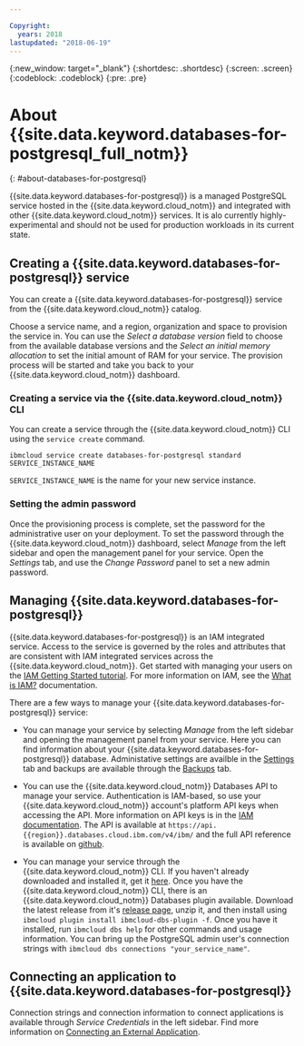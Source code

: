 ```yaml
---

Copyright:
  years: 2018
lastupdated: "2018-06-19"
---
```


{:new_window: target="_blank"}
{:shortdesc: .shortdesc}
{:screen: .screen}
{:codeblock: .codeblock}
{:pre: .pre}

# About {{site.data.keyword.databases-for-postgresql_full_notm}}
{: #about-databases-for-postgresql}

{{site.data.keyword.databases-for-postgresql}} is a managed PostgreSQL service hosted in the {{site.data.keyword.cloud_notm}} and integrated with other {{site.data.keyword.cloud_notm}} services. It is alo currently highly-experimental and should not be used for production workloads in its current state.

## Creating a {{site.data.keyword.databases-for-postgresql}} service

You can create a {{site.data.keyword.databases-for-postgresql}} service from the {{site.data.keyword.cloud_notm}} catalog.

Choose a service name, and a region, organization and space to provision the service in. You can use the _Select a database version_ field to choose from the available database versions and the _Select an initial memory allocation_ to set the initial amount of RAM for your service. The provision process will be started and take you back to your {{site.data.keyword.cloud_notm}} dashboard.
 
### Creating a service via the {{site.data.keyword.cloud_notm}} CLI

You can create a service through the {{site.data.keyword.cloud_notm}} CLI using the `service create` command.
```
ibmcloud service create databases-for-postgresql standard SERVICE_INSTANCE_NAME
```
`SERVICE_INSTANCE_NAME` is the name for your new service instance.

### Setting the admin password

Once the provisioning process is complete, set the password for the administrative user on your deployment. To set the password through the {{site.data.keyword.cloud_notm}} dashboard, select _Manage_ from the left sidebar and open the management panel for your service. Open the _Settings_ tab, and use the _Change Password_ panel to set a new admin password.

## Managing {{site.data.keyword.databases-for-postgresql}}

{{site.data.keyword.databases-for-postgresql}} is an IAM integrated service. Access to the service is governed by the roles and attributes that are consistent with IAM integrated services across the {{site.data.keyword.cloud_notm}}. Get started with managing your users on the [IAM Getting Started tutorial](https://console.{{DomainName}}/docs/iam/quickstart.html#getstarted). For more information on IAM, see the [What is IAM?](https://console.{{DomainName}}/docs/iam/index.html#iamoverview) documentation.

There are a few ways to manage your {{site.data.keyword.databases-for-postgresql}} service:

- You can manage your service by selecting _Manage_ from the left sidebar and opening the management panel from your service. Here you can find information about your {{site.data.keyword.databases-for-postgresql}} database. Administative settings are availble in the [Settings](./dashboard-settings.html) tab and backups are available through the [Backups](./dashboard-backups.html) tab.

- You can use the {{site.data.keyword.cloud_notm}} Databases API to manage your service. Authentication is IAM-based, so use your {{site.data.keyword.cloud_notm}} account's platform API keys when accessing the API. More information on API keys is in the [IAM documentation](https://console.{{DomainName}}/docs/iam/apikeys.html#platform-api-keys). The API is available at `https://api.{{region}}.databases.cloud.ibm.com/v4/ibm/` and the full API reference is available on [github](https://github.ibm.com/compose/apidocs).

- You can manage your service through the {{site.data.keyword.cloud_notm}} CLI. If you haven't already downloaded and installed it, get it [here](https://console.{{DomainName}}/docs/cli/index.html#overview). Once you have the {{site.data.keyword.cloud_notm}} CLI, there is an {{site.data.keyword.cloud_notm}} Databases plugin available. Download the latest release from it's [release page](https://github.ibm.com/compose/ibmcloud-dbs-plugin/releases), unzip it, and then install using `ibmcloud plugin install ibmcloud-dbs-plugin -f`. Once you have it installed, run `ibmcloud dbs help` for other commands and usage information. You can bring up the PostgreSQL admin user's connection strings with `ibmcloud dbs connections "your_service_name"`.

## Connecting an application to {{site.data.keyword.databases-for-postgresql}}

Connection strings and connection information to connect applications is available through _Service Credentials_ in the left sidebar. Find more information on [Connecting an External Application](./connecting-external.html).




